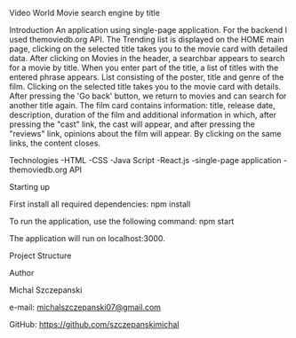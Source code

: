 Video World
Movie search engine by title

Introduction
An application using single-page application. For the backend I used themoviedb.org API. The Trending list is displayed on the HOME main page, clicking on the selected title takes you to the movie card with detailed data. After clicking on Movies in the header, a searchbar appears to search for a movie by title. When you enter part of the title, a list of titles with the entered phrase appears. List consisting of the poster, title and genre of the film. Clicking on the selected title takes you to the movie card with details. After pressing the 'Go back' button, we return to movies and can search for another title again. The film card contains information: title, release date, description, duration of the film and additional information in which, after pressing the "cast" link, the cast will appear, and after pressing the "reviews" link, opinions about the film will appear. By clicking on the same links, the content closes.

Technologies
-HTML
-CSS
-Java Script
-React.js
-single-page application
-themoviedb.org API

Starting up

First install all required dependencies:
npm install

To run the application, use the following command:
npm start

The application will run on localhost:3000.

Project Structure


Author

Michal Szczepanski

e-mail: michalszczepanski07@gmail.com

GitHub: https://github.com/szczepanskimichal 
